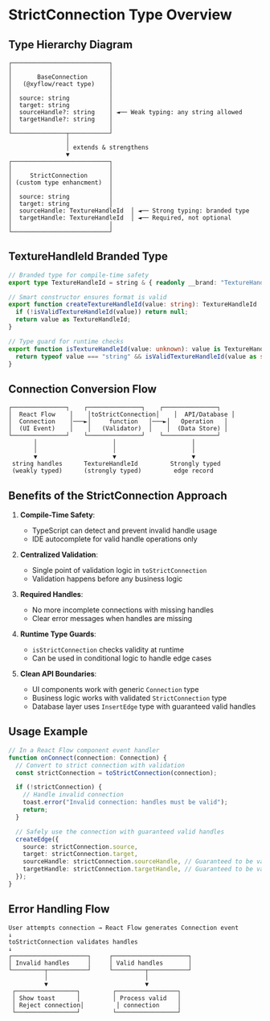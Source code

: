 # StrictConnection Type Overview

## Type Hierarchy Diagram

```
┌───────────────────────────┐
│                           │
│       BaseConnection      │
│   (@xyflow/react type)    │
│                           │
│  source: string           │
│  target: string           │
│  sourceHandle?: string    │ ◄── Weak typing: any string allowed
│  targetHandle?: string    │
│                           │
└───────────────┬───────────┘
                │
                │ extends & strengthens
                ▼
┌───────────────────────────┐
│                           │
│     StrictConnection      │
│ (custom type enhancment)  │
│                           │
│  source: string           │
│  target: string           │
│  sourceHandle: TextureHandleId  │ ◄── Strong typing: branded type
│  targetHandle: TextureHandleId  │ ◄── Required, not optional
│                           │
└───────────────────────────┘
```

## TextureHandleId Branded Type

```typescript
// Branded type for compile-time safety
export type TextureHandleId = string & { readonly __brand: "TextureHandleId" };

// Smart constructor ensures format is valid
export function createTextureHandleId(value: string): TextureHandleId | null {
  if (!isValidTextureHandleId(value)) return null;
  return value as TextureHandleId;
}

// Type guard for runtime checks
export function isTextureHandleId(value: unknown): value is TextureHandleId {
  return typeof value === "string" && isValidTextureHandleId(value as string);
}
```

## Connection Conversion Flow

```
┌───────────────┐    ┌───────────────┐    ┌───────────────┐
│  React Flow    │    │toStrictConnection│    │  API/Database │
│  Connection    │───►│     function   │───►│   Operation   │
│  (UI Event)    │    │   (Validator)  │    │  (Data Store) │
└───────────────┘    └───────────────┘    └───────────────┘
       │                     │                     │
       │                     │                     │
       ▼                     ▼                     ▼
 string handles      TextureHandleId         Strongly typed
 (weakly typed)      (strongly typed)         edge record
```

## Benefits of the StrictConnection Approach

1. **Compile-Time Safety**:

   - TypeScript can detect and prevent invalid handle usage
   - IDE autocomplete for valid handle operations only

2. **Centralized Validation**:

   - Single point of validation logic in `toStrictConnection`
   - Validation happens before any business logic

3. **Required Handles**:

   - No more incomplete connections with missing handles
   - Clear error messages when handles are missing

4. **Runtime Type Guards**:

   - `isStrictConnection` checks validity at runtime
   - Can be used in conditional logic to handle edge cases

5. **Clean API Boundaries**:
   - UI components work with generic `Connection` type
   - Business logic works with validated `StrictConnection` type
   - Database layer uses `InsertEdge` type with guaranteed valid handles

## Usage Example

```typescript
// In a React Flow component event handler
function onConnect(connection: Connection) {
  // Convert to strict connection with validation
  const strictConnection = toStrictConnection(connection);

  if (!strictConnection) {
    // Handle invalid connection
    toast.error("Invalid connection: handles must be valid");
    return;
  }

  // Safely use the connection with guaranteed valid handles
  createEdge({
    source: strictConnection.source,
    target: strictConnection.target,
    sourceHandle: strictConnection.sourceHandle, // Guaranteed to be valid TextureHandleId
    targetHandle: strictConnection.targetHandle, // Guaranteed to be valid TextureHandleId
  });
}
```

## Error Handling Flow

```
User attempts connection → React Flow generates Connection event
↓
toStrictConnection validates handles
↓
┌─────────────────────┐     ┌─────────────────────┐
│ Invalid handles     │     │ Valid handles       │
└─────────┬───────────┘     └─────────┬───────────┘
          │                           │
          ▼                           ▼
 ┌─────────────────┐         ┌─────────────────┐
 │ Show toast      │         │ Process valid   │
 │ Reject connection│         │ connection     │
 └─────────────────┘         └─────────────────┘
```
